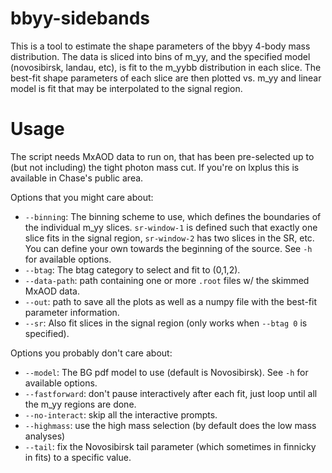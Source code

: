bbyy-sidebands
===

This is a tool to estimate the shape parameters of the bbyy 4-body mass distribution.
The data is sliced into bins of m_yy, and the specified model (novosibirsk, landau, etc), is fit to the m_yybb distribution in each slice.
The best-fit shape parameters of each slice are then plotted vs. m_yy and linear model is fit that may be interpolated to the signal region.

Usage
===

The script needs MxAOD data to run on, that has been pre-selected up to (but not including) the tight photon mass cut.
If you're on lxplus this is available in Chase's public area.

Options that you might care about:

 * `--binning`: The binning scheme to use, which defines the boundaries of the individual m_yy slices. `sr-window-1` is defined such that exactly one slice fits in the signal region, `sr-window-2` has two slices in the SR, etc. You can define your own towards the beginning of the source. See `-h` for available options.
 * `--btag`: The btag category to select and fit to (0,1,2).
 * `--data-path`: path containing one or more `.root` files w/ the skimmed MxAOD data.
 * `--out`: path to save all the plots as well as a numpy file with the best-fit parameter information.
 * `--sr`: Also fit slices in the signal region (only works when `--btag 0` is specified).

Options you probably don't care about:
 * `--model`: The BG pdf model to use (default is Novosibirsk). See `-h` for available options.
 * `--fastforward`: don't pause interactively after each fit, just loop until all the m_yy regions are done.
 * `--no-interact`: skip all the interactive prompts.
 * `--highmass`: use the high mass selection (by default does the low mass analyses)
 * `--tail`: fix the Novosibirsk tail parameter (which sometimes in finnicky in fits) to a specific value.
